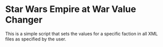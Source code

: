 # Star Wars Empire at War Value Changer

This is a simple script that sets the values for a specific faction in all XML files as specified by the user.
